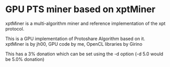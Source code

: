 GPU PTS miner based on xptMiner
========

xptMiner is a multi-algorithm miner and reference implementation of the xpt protocol.

This is a GPU implementation of Protoshare Algorithm based on it.  
xptMiner is by jh00, GPU code by me, OpenCL libraries by Girino

This has a 3% donation which can be set using the -d option (-d 5.0 would be 5.0% donation)
